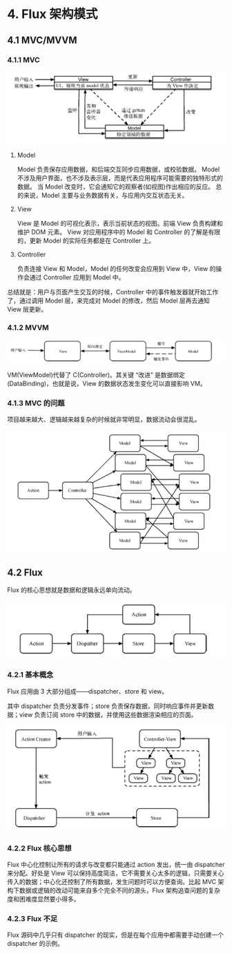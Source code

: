 # 4. Flux 架构模式

## 4.1 MVC/MVVM

### 4.1.1 MVC

![](../../assets/MVC.png)

1. Model

    Model 负责保存应用数据，和后端交互同步应用数据，或校验数据。
    Model 不涉及用户界面，也不涉及表示层，而是代表应用程序可能需要的独特形式的数据。 当 Model 改变时，它会通知它的观察者(如视图)作出相应的反应。
    总的来说，Model 主要与业务数据有关，与应用内交互状态无关。

2. View

    View 是 Model 的可视化表示，表示当前状态的视图。前端 View 负责构建和维护 DOM 元素。 View 对应用程序中的 Model 和 Controller 的了解是有限的，更新 Model 的实际任务都是在 Controller 上。

3. Controller

    负责连接 View 和 Model，Model 的任何改变会应用到 View 中，View 的操作会通过 Controller
    应用到 Model 中。

总结就是：用户与页面产生交互的时候，Controller 中的事件触发器就开始工作了，通过调用 Model 层，来完成对 Model 的修改，然后 Model 层再去通知 View 层更新。

### 4.1.2 MVVM

![](../../assets/MVVM.png)

VM(ViewModel)代替了 C(Controller)。其关键 “改进” 是数据绑定(DataBinding)，也就是说，View 的数据状态发生变化可以直接影响 VM。

### 4.1.3 MVC 的问题

项目越来越大、逻辑越来越复杂的时候就非常明显，数据流动会很混乱。

![](../../assets/mvc-problem.png)

## 4.2 Flux

Flux 的核心思想就是数据和逻辑永远单向流动。

![](../../assets/Flux.png)

### 4.2.1 基本概念

Flux 应用由 3 大部分组成——dispatcher、store 和 view。

其中 dispatcher 负责分发事件；store 负责保存数据，同时响应事件并更新数据；view 负责订阅 store 中的数据，并使用这些数据渲染相应的页面。

![](../../assets/flux-process.png)

### 4.2.2 Flux 核心思想

Flux 中心化控制让所有的请求与改变都只能通过 action 发出，统一由 dispatcher 来分配。好处是 View 可以保持高度简洁，它不需要关心太多的逻辑，只需要关心传入的数据；中心化还控制了所有数据，发生问题时可以方便查询。比起 MVC 架构下数据或逻辑的改动可能来自多个完全不同的源头，Flux 架构追查问题的复杂度和困难度显然要小得多。

### 4.2.3 Flux 不足

Flux 源码中几乎只有 dispatcher 的现实，但是在每个应用中都需要手动创建一个 dispatcher 的示例。
